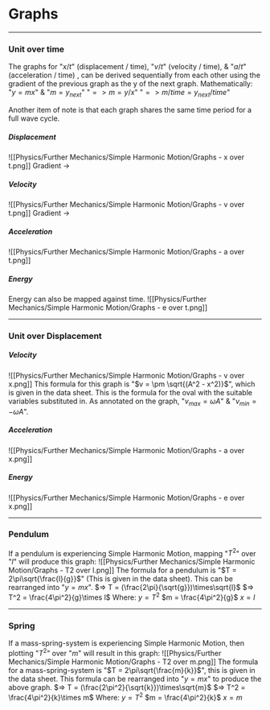 # Graphs

---
### Unit over time
The graphs for "$x/t$" (displacement / time), "$v/t$" (velocity / time), & "$a/t$" (acceleration / time) , can be derived sequentially from each other using the gradient of the previous graph as the y of the next graph. Mathematically:
"$y = mx$" & "$m = y_{next}$"
"$=> m = y/x$"
"$=> m/time = y_{next}/time$"

Another item of note is that each graph shares the same time period for a full wave cycle.
##### Displacement
![[Physics/Further Mechanics/Simple Harmonic Motion/Graphs - x over t.png]]
Gradient ->
##### Velocity
![[Physics/Further Mechanics/Simple Harmonic Motion/Graphs - v over t.png]]
Gradient ->
##### Acceleration
![[Physics/Further Mechanics/Simple Harmonic Motion/Graphs - a over t.png]]

##### Energy
Energy can also be mapped against time.
![[Physics/Further Mechanics/Simple Harmonic Motion/Graphs - e over t.png]]

---
### Unit over Displacement

##### Velocity
![[Physics/Further Mechanics/Simple Harmonic Motion/Graphs - v over x.png]]
This formula for this graph is "$v = \pm \sqrt{(A^2 - x^2)}$", which is given in the data sheet. This is the formula for the oval with the suitable variables substituted in.
As annotated on the graph, "$v_{max} = \omega A$" & "$v_{min} = -\omega A$".

##### Acceleration
![[Physics/Further Mechanics/Simple Harmonic Motion/Graphs - a over x.png]]

##### Energy
![[Physics/Further Mechanics/Simple Harmonic Motion/Graphs - e over x.png]]

---
### Pendulum
If a pendulum is experiencing Simple Harmonic Motion, mapping "$T^2$" over "$l$" will produce this graph:
![[Physics/Further Mechanics/Simple Harmonic Motion/Graphs - T2 over l.png]]
The formula for a pendulum is "$T = 2\pi\sqrt{\frac{l}{g}}$" (This is given in the data sheet). This can be rearranged into "$y = mx$".
$=> T = (\frac{2\pi}{\sqrt{g}})\times\sqrt{l}$
$=> T^2 = \frac{4\pi^2}{g}\times l$
Where:
$y = T^2$
$m = \frac{4\pi^2}{g}$
$x = l$

---
### Spring
If a mass-spring-system is experiencing Simple Harmonic Motion, then plotting "$T^2$" over "$m$" will result in this graph:
![[Physics/Further Mechanics/Simple Harmonic Motion/Graphs - T2 over m.png]]
The formula for a mass-spring-system is "$T = 2\pi\sqrt{\frac{m}{k}}$", this is given in the data sheet. This formula can be rearranged into "$y = mx$" to produce the above graph.
$=> T = (\frac{2\pi^2}{\sqrt{k}})\times\sqrt{m}$
$=> T^2 = \frac{4\pi^2}{k}\times m$
Where:
$y = T^2$
$m = \frac{4\pi^2}{k}$
$x = m$